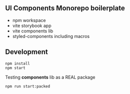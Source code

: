 ## UI Components Monorepo boilerplate

- npm workspace
- vite storybook app
- vite components lib
- styled-components including macros


## Development
```
npm install
npm start
```
Testing **components** lib as a REAL package
```
npm run start:packed
```